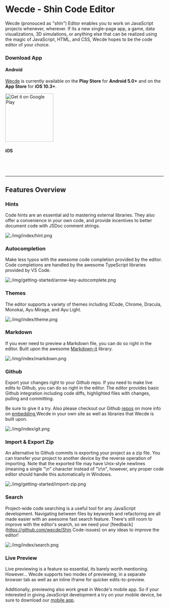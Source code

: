 # Wecde - Shin Code Editor

Wecde (pronouced as "shIn") Editor enables you to work on JavaScript projects whenever, wherever. If its a new single-page app, a game, data visualizations, 3D simulations, or anything else that can be realized  using the magic of JavaScript, HTML, and CSS, Wecde hopes to be the code editor of your choice.

### Download App

#### Android
[Wecde](https://wecde.github.io) is currently available on the **Play Store** for **Android 5.0+** and on the **App Store** for **iOS 10.3+**.

<a href='https://play.google.com/store/apps/details?id=io.Shin Code&hl=en_CA&pcampaignid=MKT-Other-global-all-co-prtnr-py-PartBadge-Mar2515-1'><img alt='Get it on Google Play' src='https://play.google.com/intl/en_us/badges/images/generic/en_badge_web_generic.png' width='153'/></a>

#### iOS
<a href="https://apps.apple.com/us/app/wecde/id1507309511?mt=8" style="display:inline-block;overflow:hidden;background:url(https://linkmaker.itunes.apple.com/en-us/badge-lrg.svg?releaseDate=2020-04-12&kind=iossoftware&bubble=ios_apps) no-repeat;width:135px;height:40px;margin-left:10px;"></a>

---

## Features Overview

### Hints

Code hints are an essential aid to mastering external libraries. They also offer a convenience in your own code, and provide incentives to better document code with JSDoc comment strings.

![./img/index/hint.png](./img/index/hint.png)

### Autocompletion

Make less typos with the awesome code completion provided by the editor. Code completions are handled by the awesome TypeScript libraries provided by VS Code.

![./img/getting-started/arrow-key-autocomplete.png](./img/getting-started/arrow-key-autocomplete.png)

### Themes

The editor supports a variety of themes including XCode, Chrome, Dracula, Monokai, Ayu Mirage, and Ayu Light.

![./img/index/theme.png](./img/index/theme.png)

### Markdown

If you ever need to preview a Markdown file, you can do so right in the editor. Built upon the awesome [Markdown-it](https://github.com/markdown-it/markdown-it/) library.

![./img/index/markdown.png](./img/index/markdown.png)

### Github

Export your changes right to your Github repo. If you need to make live edits to Github, you can do so right in the editor. The editor provides basic Github integration including code diffs, highlighted files with changes, pulling and committing.

Be sure to give it a try. Also please checkout our Github [repos](https://github.com/wecde) on more info on [embedding ](https://github.com/wecde/wecde-embed) Wecde in your own site as well as libraries that Wecde is built upon.

![./img/index/git.png](./img/index/git.png)

### Import & Export Zip

An alternative to Github commits is exporting your project as a zip file. You can transfer your project to another device by the reverse operation of importing. Note that the exported file may have Unix-style newlines (meaning a single "\n" character instead of "\r\n", however, any proper code editor should handle this automatically in Windows.

![./img/getting-started/import-zip.png](./img/getting-started/import-zip.png)

### Search

Project-wide code searching is a useful tool for any JavaScript development. Navigating between files by keywords and refactoring are all made easier with an awesome fast search feature. There's still room to improve with the editor's search, so we need your [feedback](https://github.com/wecde/Shin Code-issues) on any ideas to improve the editor!

![./img/index/search.png](./img/index/search.png)

### Live Preview

Live previewing is a feature so essential, its barely worth mentioning. However... Wecde supports two modes of previewing, in a separate browser tab as well as an inline iframe for quicker edits-to-preview.

Additionally, previewing also work great in Wecde's mobile app. So if your interested in giving JavaScript development a try on your mobile device, be sure to download our [mobile app](https://play.google.com/store/apps/details?id=git.shin.code_editor&hl=en_CA&pcampaignid=MKT-Other-global-all-co-prtnr-py-PartBadge-Mar2515-1).
